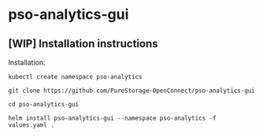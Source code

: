 # pso-analytics-gui
 
## [WIP] Installation instructions
Installation:

`kubectl create namespace pso-analytics`

`git clone https://github.com/PureStorage-OpenConnect/pso-analytics-gui`

`cd pso-analytics-gui`

`helm install pso-analytics-gui --namespace pso-analytics -f values.yaml .`
